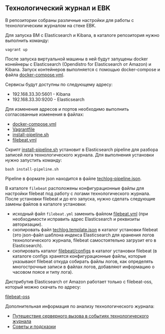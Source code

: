 ## Технологический журнал и EBK

В репозитории собраны различные настройки для работы с технологическим журналом на стеке EBK.

Для запуска ВМ с Elasticsearch и Kibana, в каталоге репозитория нужно выполнить команду:

```
vagrant up
```

После запуска виртуальной машины в ней будут запущены docker конейнеры с Elasticsearch (Opendistro for Elasticsearch от Amazon) и Kibana.
Запуск контейнеров выполняется с помощью docker-compose и файла [docker-compose.yml](./docker-compose.yml).

Сервисы будут доступны по следующему адресу: 

- 192.168.33.30:5601 - Kibana
- 192.168.33.30:9200 - Elasticsearch

Для изменения адресов и портов необходимо выполнить согласованные изменения в файлах:

- [docker-compose.yml](./docker-compose.yml)
- [Vagrantfile](./Vagrantfile)
- [install-pipeline.sh](./install-pipeline.sh)
- [filebeat.yml](./filebeat/filebeat.yml)

Скрипт [install-pipeline.sh](./install-pipeline.sh) установит в Elasticsearch pipeline для разбора записей лога технологического журнала.
Для выполнения установки нужно запустить команду:

```
bash install-pipeline.sh
```

Pipeline в формате json находится в файле [techlog-pipeline.json](./techlog-pipeline.json).

В каталоге `filebeat` расположены конфигурационные файлы для настройки filebeat под работу с логами технологического журнала.
После установки filebeat и до его запуска, нужно сделать следующие замены файлов в каталоге установки:

- исходный файл `filebeat.yml` заменить файлом [filebeat.yml](./filebeat/filebeat.yml) (при необходимости исправить адрес Elasticsearch и реквизиты авторизации).
- скопировать файл [techlog.template.json](./filebeat/techlog.template.json) в каталог установки filebeat (это json-файл шаблона индекса Elasticsearch для хранения логов технологического журнала, filebeat самостоятельно загрузит его в Elasticsearch).
- скопировать каталог [filebeat/configs](./filebeat/configs) в каталог установки filebeat (в каталоге configs хранятся конфигурационные файлы, которые указывают filebeat откуда собирать файлы логов, как определять многострочные записи в файлах логов, добавляют информацию о часовом поясе и типу лога).

Дистрибутив Elasticsearch от Amazon работает только с filebeat-oss, который можно скачать по адресу:

[filebeat-oss](https://www.elastic.co/downloads/beats/filebeat-oss)

Дополнительная информация по анализу технологического журнала:

- [Путешествие серверного вызова в событиях технологического журнала](./docs/server_call.md)
- [Советы и подсказки](./docs/hints_and_tips.md)